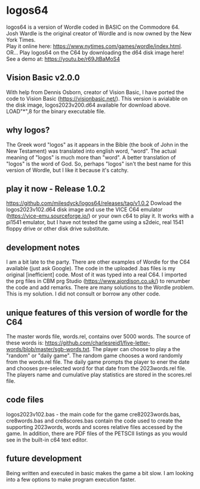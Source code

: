 # logos64
logos64 is a version of Wordle coded in BASIC on the Commodore 64.  
Josh Wardle is the original creator of Wordle and is now owned by the New York Times.  
Play it online here: https://www.nytimes.com/games/wordle/index.html.  
OR...
Play logos64 on the C64 by downloading the d64 disk image here!
See a demo at: https://youtu.be/r69JtBaMoS4

## Vision Basic v2.0.0
With help from Dennis Osborn, creator of Vision Basic, I have ported the code to Vision Basic (https://visionbasic.net/). This version is avialable on the disk image, logos2023v200.d64 available for download above. LOAD"*",8 for the binary executable file. 

## why logos?
The Greek word "logos" as it appears in the Bible (the book of John in the New Testament) was translated into english word, "word".  The actual meaning of "logos" is much more than "word". A better translation of "logos" is the word of God. So, perhaps "logos" isn't the best name for this version of Wordle, but I like it because it's catchy. 

## play it now - Release 1.0.2 
https://github.com/milesdyck/logos64/releases/tag/v1.0.2
Dowload the logos2023v102.d64 disk image and use the VICE C64 emulator (https://vice-emu.sourceforge.io/) or your own c64 to play it. It works with a pi1541 emulator, but I have not tested the game using a s2deic, real 1541 floppy drive or other disk drive substitute. 

## development notes
I am a bit late to the party. There are other examples of Wordle for the C64 available (just ask Google). 
The code in the uploaded .bas files is my original [inefficient] code. Most of it was typed into a real C64. 
I imported the prg files in CBM prg Studio (https://www.ajordison.co.uk/) to renumber the code and add remarks.
There are many solutions to the Wordle problem.  This is my solution.  I did not consult or borrow any other code.

## unique features of this version of wordle for the C64
The master words file, words.rel, contains over 5000 words. 
The source of these words is: https://github.com/charlesreid1/five-letter-words/blob/master/sgb-words.txt.
The player can choose to play a the "random" or "daily game".  The random game chooses a word randomly from the words.rel file.
The daily game prompts the player to ener the date and chooses pre-selected word for that date from the 2023words.rel file.
The players name and cumulative play statistics are stored in the scores.rel file.

## code files
logos2023v102.bas - the main code for the game
cre82023words.bas, cre8words.bas and cre8scores.bas contain the code used to create the supporting 2023words, words and scores relative files accessed by the game. In addition, there are PDF files of the PETSCII listings as you would see in the built-in c64 text editor.

## future development 

Being written and executed in basic makes the game a bit slow. I am looking into a few options to make program execution faster.
